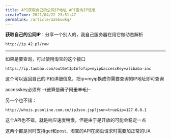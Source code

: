 ```yaml
---
title: API获取自己的公网IP地址 API查询IP信息
createTime: 2021/04/22 23:51:47
permalink: /article/a2ebuwkq/
---
```


**获取自己的公网IP**：分享一个别人的，我自己服务器在用它做动态解析
```
http://ip.42.pl/raw
```

---

如果是要查询，可以使用淘宝的这个接口
```
https://ip.taobao.com/outGetIpInfo?ip=myip&accessKey=alibaba-inc
```
这个可以返回自己的IP和详细信息，把ip=myip换成你需要查询的IP地址即可查询

accesskey必须有 ~~（这算是薅了阿里羊毛）~~ 

另一个也不错：

```
http://whois.pconline.com.cn/ipJson.jsp?json=true&ip=127.0.0.1
```

这个API也不错，就是响应速度稍慢，但是由于是开放的可能会稳定一点

这两个都是同时支持get和post，淘宝的API在爬虫请求时需要加正常的UA
